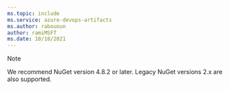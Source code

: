 ```yaml
---
ms.topic: include
ms.service: azure-devops-artifacts
ms.author: rabououn
author: ramiMSFT
ms.date: 10/18/2021
---
```


> [!NOTE]
> We recommend NuGet version 4.8.2 or later. Legacy NuGet versions 2.x are also supported.
